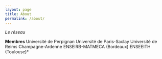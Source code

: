 ```yaml
---
layout: page
title: About
permalink: /about/
---
```

*Le réseau*

**Membres**
Université de Perpignan
Université de Paris-Saclay
Université de Reims Champagne-Ardenne
ENSEIRB-MATMECA (Bordeaux)
ENSEEITH (Toulouse)*
